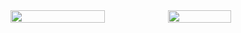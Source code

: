 <div style="display: flex; justify-content: center; align-items: center; width: 100%;">
  <img src="https://github-readme-stats.vercel.app/api?username=hypertseng&show_icons=true&theme=tokyonight&line_height=27" style="flex: 1; max-height: 150px; width: 60%; object-fit: contain;">
  <img src="https://github-readme-stats.vercel.app/api/top-langs/?username=hypertseng&theme=radical" style="flex: 1; max-height: 150px; width: 40%; object-fit: contain;">
</div>
